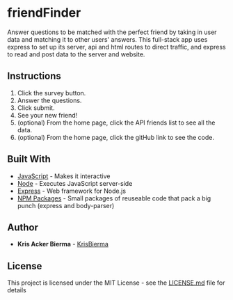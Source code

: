 # friendFinder
Answer questions to be matched with the perfect friend by taking in user data and matching it to other users' answers. This full-stack app uses express to set up its server, api and html routes to direct traffic, and express to read and post data to the server and website.

## Instructions

1. Click the survey button.
2. Answer the questions.
3. Click submit. 
4. See your new friend!
5. (optional) From the home page, click the API friends list to see all the data.
6. (optional) From the home page, click the gitHub link to see the code. 

## Built With

* [JavaScript](https://developer.mozilla.org/en-US/docs/Web/JavaScript) - Makes it interactive
* [Node](http://jquery.com/) - Executes JavaScript server-side
* [Express](https://expressjs.com/) - Web framework for Node.js
* [NPM Packages](https://www.npmjs.com/) - Small packages of reuseable code that pack a big punch (express and body-parser)

## Author

* **Kris Acker Bierma** - [KrisBierma](https://github.com/KrisBierma)

## License

This project is licensed under the MIT License - see the [LICENSE.md](LICENSE.md) file for details